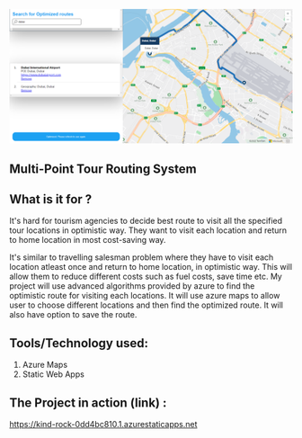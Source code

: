 
![HEADER](img/sample.png)

## Multi-Point Tour Routing System


## What is it for ?

It's hard for tourism agencies to decide best route to visit all the specified tour locations in optimistic way. They want to visit each location and return to home location in most cost-saving way.

It's similar to travelling salesman problem where they have to visit each location atleast once and return to home location, in optimistic way. This will allow them to reduce different costs such as fuel costs, save time etc. My project will use advanced algorithms provided by azure to find the optimistic route for visiting each locations. It will use azure maps to allow user to choose different locations and then find the optimized route. It will also have option to save the route.

## Tools/Technology used:

1) Azure Maps
2) Static Web Apps

## The Project in action (link) :

https://kind-rock-0dd4bc810.1.azurestaticapps.net


